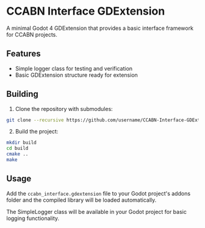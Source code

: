 # CCABN Interface GDExtension

A minimal Godot 4 GDExtension that provides a basic interface framework for CCABN projects.

## Features

- Simple logger class for testing and verification
- Basic GDExtension structure ready for extension

## Building

1. Clone the repository with submodules:
```bash
git clone --recursive https://github.com/username/CCABN-Interface-GDExtension.git
```

2. Build the project:
```bash
mkdir build
cd build
cmake ..
make
```

## Usage

Add the `ccabn_interface.gdextension` file to your Godot project's addons folder and the compiled library will be loaded automatically.

The SimpleLogger class will be available in your Godot project for basic logging functionality.